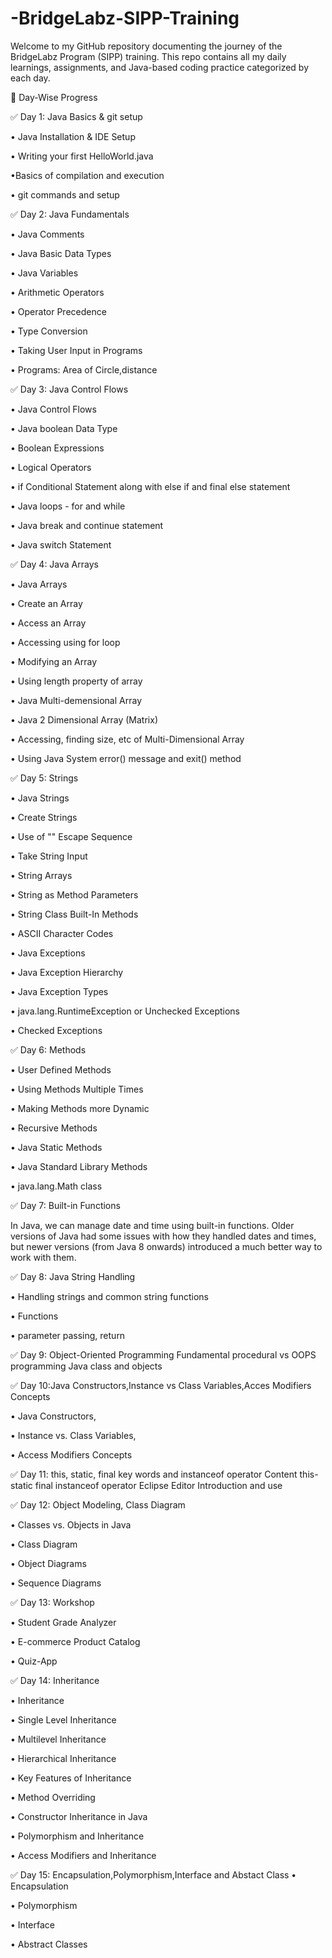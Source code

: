 # -BridgeLabz-SIPP-Training

Welcome to my GitHub repository documenting the journey of the BridgeLabz Program (SIPP) training. This repo contains all my daily learnings, assignments, and Java-based coding practice categorized by each day.

📅 Day-Wise Progress

✅ Day 1: Java Basics & git setup

• Java Installation & IDE Setup

• Writing your first HelloWorld.java

•Basics of compilation and execution

• git commands and setup

✅ Day 2: Java Fundamentals

• Java Comments

• Java Basic Data Types

• Java Variables

• Arithmetic Operators

• Operator Precedence

• Type Conversion

• Taking User Input in Programs

• Programs: Area of Circle,distance

✅ Day 3: Java Control Flows

• Java Control Flows

• Java boolean Data Type

• Boolean Expressions

• Logical Operators

• if Conditional Statement along with else if and final else statement

• Java loops - for and while

• Java break and continue statement

• Java switch Statement

✅ Day 4: Java Arrays

• Java Arrays

• Create an Array

• Access an Array

• Accessing using for loop

• Modifying an Array

• Using length property of array

• Java Multi-demensional Array

• Java 2 Dimensional Array (Matrix)

• Accessing, finding size, etc of Multi-Dimensional Array

• Using Java System error() message and exit() method

✅ Day 5: Strings

• Java Strings

• Create Strings

• Use of "" Escape Sequence

• Take String Input

• String Arrays

• String as Method Parameters

• String Class Built-In Methods

• ASCII Character Codes

• Java Exceptions

• Java Exception Hierarchy

• Java Exception Types

• java.lang.RuntimeException or Unchecked Exceptions

• Checked Exceptions

✅ Day 6: Methods

• User Defined Methods

• Using Methods Multiple Times

• Making Methods more Dynamic

• Recursive Methods

• Java Static Methods

• Java Standard Library Methods

• java.lang.Math class

✅ Day 7: Built-in Functions

In Java, we can manage date and time using built-in functions. Older versions of 
Java had some issues with how they handled dates and times, but newer versions 
(from Java 8 onwards) introduced a much better way to work with them.

✅ Day 8: Java String Handling

• Handling strings and common string functions

• Functions

• parameter passing, return


✅ Day 9: Object-Oriented Programming Fundamental
procedural vs OOPS programming
Java class and objects

✅ Day 10:Java Constructors,Instance vs Class Variables,Acces Modifiers Concepts

• Java Constructors,

• Instance vs. Class Variables,

• Access Modifiers Concepts

✅ Day 11: this, static, final key words and instanceof operator Content
this- static
final
instanceof operator
Eclipse Editor Introduction and use

✅ Day 12: Object Modeling, Class Diagram

• Classes vs. Objects in Java

• Class Diagram

• Object Diagrams

• Sequence Diagrams

✅ Day 13: Workshop

• Student Grade Analyzer

• E-commerce Product Catalog

• Quiz-App

✅ Day 14: Inheritance

• Inheritance

• Single Level Inheritance

• Multilevel Inheritance

• Hierarchical Inheritance

• Key Features of Inheritance

• Method Overriding

• Constructor Inheritance in Java

• Polymorphism and Inheritance

• Access Modifiers and Inheritance

✅ Day 15: Encapsulation,Polymorphism,Interface and Abstact Class
• Encapsulation

• Polymorphism

• Interface

• Abstract Classes
